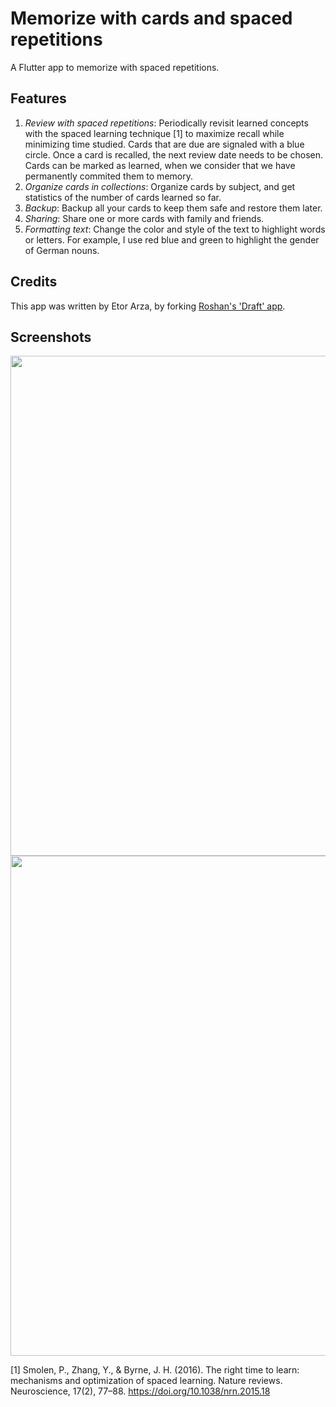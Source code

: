 # Memorize with cards and spaced repetitions

A Flutter app to memorize with spaced repetitions.

## Features
1. *Review with spaced repetitions*: Periodically revisit learned concepts with the spaced learning technique [1] to maximize recall while minimizing time studied. Cards that are due are signaled with a blue circle. Once a card is recalled, the next review date needs to be chosen. Cards can be marked as learned, when we consider that we have permanently commited them to memory.
2. *Organize cards in collections*: Organize cards by subject, and get statistics of the number of cards learned so far.
3. *Backup*: Backup all your cards to keep them safe and restore them later.
4. *Sharing*: Share one or more cards with family and friends.
5. *Formatting text*: Change the color and style of the text to highlight words or letters. For example, I use red blue and green to highlight the gender of German nouns.




## Credits
This app was written by Etor Arza, by forking [Roshan's 'Draft' app](https://github.com/roshanrahman/flutter-notes-app).


## Screenshots
<img src="github_assets/edit.gif" height="800">
<img src="github_assets/dark.gif" height="800">


[1] Smolen, P., Zhang, Y., & Byrne, J. H. (2016). The right time to learn: mechanisms and optimization of spaced learning. Nature reviews. Neuroscience, 17(2), 77–88. https://doi.org/10.1038/nrn.2015.18
